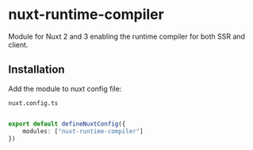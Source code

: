# nuxt-runtime-compiler

Module for Nuxt 2 and 3 enabling the runtime compiler for both SSR and client.

## Installation

Add the module to nuxt config file:

`nuxt.config.ts`
```ts

export default defineNuxtConfig({
    modules: ["nuxt-runtime-compiler"]
})

```